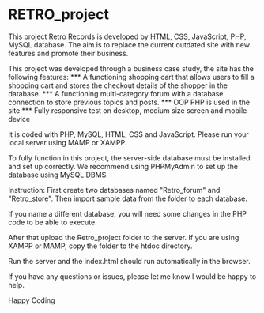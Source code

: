 # RETRO_project

This project Retro Records is developed by HTML, CSS, JavaScript, PHP, MySQL database. The aim is to replace the current outdated site with new features and promote their business.

This project was developed through a business case study, the site has the following features:
*** A functioning shopping cart that allows users to fill a shopping cart and stores the checkout details of the shopper in the database.
*** A functioning multi-category forum with a database connection to store previous topics and posts.
*** OOP PHP is used in the site
*** Fully responsive test on desktop, medium size screen and mobile device

It is coded with PHP, MySQL, HTML, CSS and JavaScript. Please run your local server using MAMP or XAMPP.

To fully function in this project, the server-side database must be installed and set up correctly. We recommend using PHPMyAdmin to set up the database using MySQL DBMS.

Instruction: First create two databases named "Retro_forum" and "Retro_store". Then import sample data from the folder to each database.

If you name a different database, you will need some changes in the PHP code to be able to execute.

After that upload the Retro_project folder to the server. If you are using XAMPP or MAMP, copy the folder to the htdoc directory.

Run the server and the index.html should run automatically in the browser.

If you have any questions or issues, please let me know I would be happy to help. 

Happy Coding
